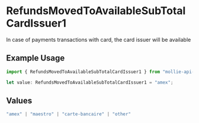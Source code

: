 # RefundsMovedToAvailableSubTotalCardIssuer1

In case of payments transactions with card, the card issuer will be available

## Example Usage

```typescript
import { RefundsMovedToAvailableSubTotalCardIssuer1 } from "mollie-api-typescript/models/operations";

let value: RefundsMovedToAvailableSubTotalCardIssuer1 = "amex";
```

## Values

```typescript
"amex" | "maestro" | "carte-bancaire" | "other"
```